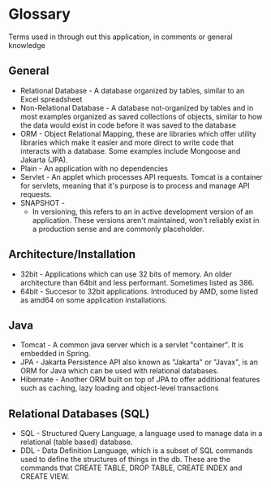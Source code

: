 # Glossary
Terms used in through out this application, in comments or general knowledge

## General
* Relational Database - A database organized by tables, similar to an Excel spreadsheet
* Non-Relational Database - A database not-organized by tables and in most examples organized as saved collections of objects, similar to how the data would exist in code before it was saved to the database
* ORM - Object Relational Mapping, these are libraries which offer utility libraries which make it easier and more direct to write code that interacts with a database. Some examples include Mongoose and 
Jakarta (JPA).
* Plain - An application with no dependencies
* Servlet - An applet which processes API requests. Tomcat is a container for servlets, meaning that it's purpose is to process and manage API requests.
* SNAPSHOT -
    * In versioning, this refers to an in active development version of an application. These versions aren't maintained, won't reliably exist in a production sense and are commonly placeholder.

## Architecture/Installation

* 32bit - Applications which can use 32 bits of memory. An older architecture than 64bit and less performant. Sometimes listed as 386.
* 64bit - Succesor to 32bit applications. Introduced by AMD, some listed as amd64 on some application installations.

## Java
* Tomcat - A common java server which is a servlet "container". It is embedded in Spring.
* JPA - Jakarta Persistence API also known as "Jakarta" or "Javax", is an ORM for Java which can be used with relational databases.
* Hibernate - Another ORM built on top of JPA to offer additional features such as caching, lazy loading and object-level transactions

## Relational Databases (SQL)
* SQL - Structured Query Language, a language used to manage data in a relational (table based) database.
* DDL - Data Definition Language, which is a subset of SQL commands used to define the structures of things in the db. These are the commands that CREATE TABLE, DROP TABLE, CREATE INDEX and CREATE VIEW.
